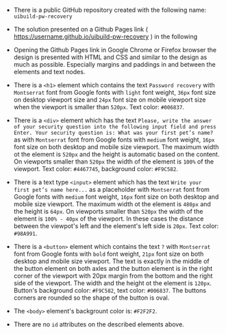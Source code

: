 <ul>
<li><p>There is a public GitHub repository created with the following name: <code>uibuild-pw-recovery</code></p>
</li>
<li><p>The solution presented on a Github Pages link ( <a href="https://username.github.io/uibuild-pw-recovery" target="_blank" rel="noopener">https://username.github.io/uibuild-pw-recovery</a> ) in the following</p>
</li>
<li><p>Opening the Github Pages link in Google Chrome or Firefox browser the design is presented with HTML and CSS and similar to the design as much as possible. Especially margins and paddings in and between the elements and text nodes.</p>
</li>
<li><p>There is a <code>&lt;h1&gt;</code> element which contains the text <code>Password recovery</code> with <code>Montserrat</code> font from Google fonts with <code>light</code> font weight, <code>36px</code> font size on desktop viewport size and <code>24px</code> font size on mobile viewport size when the viewport is smaller than <code>520px</code>. Text color: <code>#006837</code>.</p>
</li>
<li><p>There is a <code>&lt;div&gt;</code> element which has the text <code>Please, write the answer of your security question into the following input field and press Enter. Your security question is: What was your first pet’s name?</code> as with <code>Montserrat</code> font from Google fonts with <code>medium</code> font weight, <code>16px</code> font size on both desktop and mobile size viewport. The maximum width ot the element is <code>520px</code> and the height is automatic based on the content. On viewports smaller than <code>520px</code> the width of the element is <code>100%</code> of the viewport.  Text color: <code>#4467745</code>, background color: <code>#F9C582</code>.</p>
</li>
<li><p>There is a text type <code>&lt;input&gt;</code> element which has the text <code>Write your first pet’s name here...</code> as a placeholder with <code>Montserrat</code> font from Google fonts with <code>medium</code> font weight, <code>16px</code> font size on both desktop and mobile size viewport. The maximum width ot the element is <code>480px</code> and the height is <code>64px</code>. On viewports smaller than <code>520px</code> the width of the element is <code>100% - 40px</code> of the viewport. In these cases the distance between the viewpot's left and the element's left side is <code>20px</code>. Text color: <code>#98A991</code>.</p>
</li>
<li><p>There is a <code>&lt;button&gt;</code> element which contains the text <code>?</code> with <code>Montserrat</code> font from Google fonts with <code>bold</code> font weight, <code>21px</code> font size on both desktop and mobile size viewport. The text is exactly in the middle of the button element on both axles and the button element is in the right corner of the viewport with 20px margin from the bottom and the right side of the viewport. The width and the height ot the element is <code>120px</code>.  Button's background color: <code>#F9C582</code>, text color: <code>#006837</code>. The buttons corners are rounded so the shape of the button is oval.</p>
</li>
<li><p>The <code>&lt;body&gt;</code> element's backgrount color is: <code>#F2F2F2</code>.</p>
</li>
<li><p>There are no <code>id</code> attributes on the described elements above.</p>
</li>
</ul>
